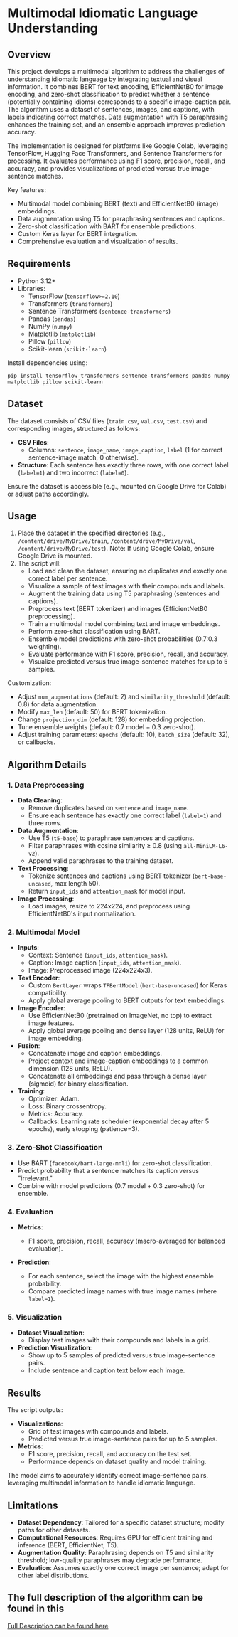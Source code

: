 # Multimodal Idiomatic Language Understanding

## Overview

This project develops a multimodal algorithm to address the challenges of understanding idiomatic language by integrating textual and visual information. It combines BERT for text encoding, EfficientNetB0 for image encoding, and zero-shot classification to predict whether a sentence (potentially containing idioms) corresponds to a specific image-caption pair. The algorithm uses a dataset of sentences, images, and captions, with labels indicating correct matches. Data augmentation with T5 paraphrasing enhances the training set, and an ensemble approach improves prediction accuracy.

The implementation is designed for platforms like Google Colab, leveraging TensorFlow, Hugging Face Transformers, and Sentence Transformers for processing. It evaluates performance using F1 score, precision, recall, and accuracy, and provides visualizations of predicted versus true image-sentence matches.

Key features:

- Multimodal model combining BERT (text) and EfficientNetB0 (image) embeddings.
- Data augmentation using T5 for paraphrasing sentences and captions.
- Zero-shot classification with BART for ensemble predictions.
- Custom Keras layer for BERT integration.
- Comprehensive evaluation and visualization of results.

## Requirements

- Python 3.12+
- Libraries:
  - TensorFlow (`tensorflow>=2.10`)
  - Transformers (`transformers`)
  - Sentence Transformers (`sentence-transformers`)
  - Pandas (`pandas`)
  - NumPy (`numpy`)
  - Matplotlib (`matplotlib`)
  - Pillow (`pillow`)
  - Scikit-learn (`scikit-learn`)

Install dependencies using:

```
pip install tensorflow transformers sentence-transformers pandas numpy matplotlib pillow scikit-learn
```

## Dataset

The dataset consists of CSV files (`train.csv`, `val.csv`, `test.csv`) and corresponding images, structured as follows:

- **CSV Files**:
  - Columns: `sentence`, `image_name`, `image_caption`, `label` (1 for correct sentence-image match, 0 otherwise).
- **Structure**: Each sentence has exactly three rows, with one correct label (`label=1`) and two incorrect (`label=0`).

Ensure the dataset is accessible (e.g., mounted on Google Drive for Colab) or adjust paths accordingly.

## Usage

1. Place the dataset in the specified directories (e.g., `/content/drive/MyDrive/train`, `/content/drive/MyDrive/val`, `/content/drive/MyDrive/test`).
   Note: If using Google Colab, ensure Google Drive is mounted.
2. The script will:
   - Load and clean the dataset, ensuring no duplicates and exactly one correct label per sentence.
   - Visualize a sample of test images with their compounds and labels.
   - Augment the training data using T5 paraphrasing (sentences and captions).
   - Preprocess text (BERT tokenizer) and images (EfficientNetB0 preprocessing).
   - Train a multimodal model combining text and image embeddings.
   - Perform zero-shot classification using BART.
   - Ensemble model predictions with zero-shot probabilities (0.7:0.3 weighting).
   - Evaluate performance with F1 score, precision, recall, and accuracy.
   - Visualize predicted versus true image-sentence matches for up to 5 samples.

Customization:

- Adjust `num_augmentations` (default: 2) and `similarity_threshold` (default: 0.8) for data augmentation.
- Modify `max_len` (default: 50) for BERT tokenization.
- Change `projection_dim` (default: 128) for embedding projection.
- Tune ensemble weights (default: 0.7 model + 0.3 zero-shot).
- Adjust training parameters: `epochs` (default: 10), `batch_size` (default: 32), or callbacks.

## Algorithm Details

### 1. Data Preprocessing

- **Data Cleaning**:
  - Remove duplicates based on `sentence` and `image_name`.
  - Ensure each sentence has exactly one correct label (`label=1`) and three rows.
- **Data Augmentation**:
  - Use T5 (`t5-base`) to paraphrase sentences and captions.
  - Filter paraphrases with cosine similarity ≥ 0.8 (using `all-MiniLM-L6-v2`).
  - Append valid paraphrases to the training dataset.
- **Text Processing**:
  - Tokenize sentences and captions using BERT tokenizer (`bert-base-uncased`, max length 50).
  - Return `input_ids` and `attention_mask` for model input.
- **Image Processing**:
  - Load images, resize to 224x224, and preprocess using EfficientNetB0's input normalization.

### 2. Multimodal Model

- **Inputs**:
  - Context: Sentence (`input_ids`, `attention_mask`).
  - Caption: Image caption (`input_ids`, `attention_mask`).
  - Image: Preprocessed image (224x224x3).
- **Text Encoder**:
  - Custom `BertLayer` wraps `TFBertModel` (`bert-base-uncased`) for Keras compatibility.
  - Apply global average pooling to BERT outputs for text embeddings.
- **Image Encoder**:
  - Use EfficientNetB0 (pretrained on ImageNet, no top) to extract image features.
  - Apply global average pooling and dense layer (128 units, ReLU) for image embedding.
- **Fusion**:
  - Concatenate image and caption embeddings.
  - Project context and image-caption embeddings to a common dimension (128 units, ReLU).
  - Concatenate all embeddings and pass through a dense layer (sigmoid) for binary classification.
- **Training**:
  - Optimizer: Adam.
  - Loss: Binary crossentropy.
  - Metrics: Accuracy.
  - Callbacks: Learning rate scheduler (exponential decay after 5 epochs), early stopping (patience=3).

### 3. Zero-Shot Classification

- Use BART (`facebook/bart-large-mnli`) for zero-shot classification.
- Predict probability that a sentence matches its caption versus "irrelevant."
- Combine with model predictions (0.7 model + 0.3 zero-shot) for ensemble.

### 4. Evaluation

- **Metrics**:

  - F1 score, precision, recall, accuracy (macro-averaged for balanced evaluation).

- **Prediction**:
  - For each sentence, select the image with the highest ensemble probability.
  - Compare predicted image names with true image names (where `label=1`).

### 5. Visualization

- **Dataset Visualization**:
  - Display test images with their compounds and labels in a grid.
- **Prediction Visualization**:
  - Show up to 5 samples of predicted versus true image-sentence pairs.
  - Include sentence and caption text below each image.

## Results

The script outputs:

- **Visualizations**:
  - Grid of test images with compounds and labels.
  - Predicted versus true image-sentence pairs for up to 5 samples.
- **Metrics**:
  - F1 score, precision, recall, and accuracy on the test set.
  - Performance depends on dataset quality and model training.

The model aims to accurately identify correct image-sentence pairs, leveraging multimodal information to handle idiomatic language.

## Limitations

- **Dataset Dependency**: Tailored for a specific dataset structure; modify paths for other datasets.
- **Computational Resources**: Requires GPU for efficient training and inference (BERT, EfficientNet, T5).
- **Augmentation Quality**: Paraphrasing depends on T5 and similarity threshold; low-quality paraphrases may degrade performance.
- **Evaluation**: Assumes exactly one correct image per sentence; adapt for other label distributions.

## The full description of the algorithm can be found in this

[Full Description can be found here](https://github.com/ehsan-honarbakhsh/Multimodal-Idiomaticity-Representation/blob/main/Docs/Multimodal%20Idiomaticity%20Representation%20.pdf)

